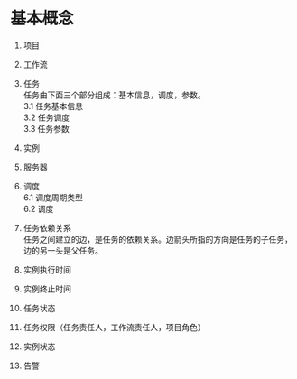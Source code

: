 # 基本概念

1. 项目
2. 工作流
3. 任务  
任务由下面三个部分组成：基本信息，调度，参数。  
3.1 任务基本信息  
3.2 任务调度  
3.3 任务参数  
4. 实例
5. 服务器
6. 调度  
  6.1 调度周期类型  
  6.2 调度  
  
7. 任务依赖关系  
  任务之间建立的边，是任务的依赖关系。边箭头所指的方向是任务的子任务，边的另一头是父任务。

8. 实例执行时间   
9. 实例终止时间
10. 任务状态  
11. 任务权限（任务责任人，工作流责任人，项目角色）
12. 实例状态  
13. 告警
